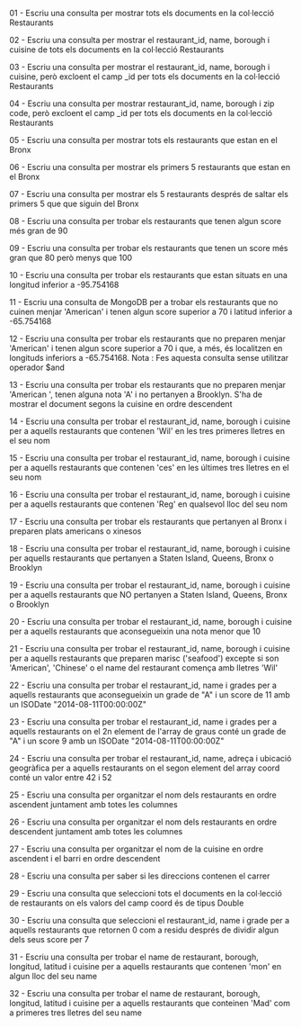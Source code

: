 01 - Escriu una consulta per mostrar tots els documents en la col·lecció Restaurants

02 - Escriu una consulta per mostrar el restaurant_id, name, borough i cuisine de tots els documents en la col·lecció Restaurants

03 - Escriu una consulta per mostrar el restaurant_id, name, borough i cuisine, però excloent el camp _id per tots els documents en la col·lecció Restaurants

04 - Escriu una consulta per mostrar restaurant_id, name, borough i zip code, però excloent el camp _id per tots els documents en la col·lecció Restaurants

05 - Escriu una consulta per mostrar tots els restaurants que estan en el Bronx

06 - Escriu una consulta per mostrar els primers 5 restaurants que estan en el Bronx

07 - Escriu una consulta per mostrar els 5 restaurants després de saltar els primers 5 que que siguin del Bronx

08 - Escriu una consulta per trobar els restaurants que tenen algun score més gran de 90

09 - Escriu una consulta per trobar els restaurants que tenen un score més gran que 80 però menys que 100

10 - Escriu una consulta per trobar els restaurants que estan situats en una longitud inferior a -95.754168

11 - Escriu una consulta de MongoDB per a trobar els restaurants que no cuinen menjar 'American' i tenen algun score superior a 70 i latitud inferior a -65.754168

12 - Escriu una consulta per trobar els restaurants que no preparen menjar 'American' i tenen algun score superior a 70 i que, a més,  és localitzen en longituds inferiors a -65.754168. Nota : Fes aquesta consulta sense utilitzar operador $and 

13 - Escriu una consulta per trobar els restaurants que no preparen menjar  'American ', tenen alguna nota 'A' i no pertanyen a Brooklyn. S'ha de mostrar el document segons la cuisine en ordre descendent

14 - Escriu una consulta per trobar el restaurant_id, name, borough i cuisine per a aquells restaurants que contenen 'Wil' en les tres primeres lletres en el seu nom

15 - Escriu una consulta per trobar el restaurant_id, name, borough i cuisine per a aquells restaurants que contenen 'ces' en les últimes tres lletres en el seu nom

16 - Escriu una consulta per trobar el restaurant_id, name, borough i cuisine per a aquells restaurants que contenen 'Reg' en qualsevol lloc del seu nom

17 - Escriu una consulta per trobar els restaurants que pertanyen al Bronx i preparen plats americans o xinesos

18 - Escriu una consulta per trobar el restaurant_id, name, borough i cuisine per aquells restaurants que pertanyen a Staten Island, Queens, Bronx o Brooklyn

19 - Escriu una consulta per trobar el restaurant_id, name, borough i cuisine per a aquells restaurants que NO pertanyen a Staten Island, Queens, Bronx o Brooklyn

20 - Escriu una consulta per trobar el restaurant_id, name, borough i cuisine per a aquells restaurants que aconsegueixin una nota menor que 10

21 - Escriu una consulta per trobar el restaurant_id, name, borough i cuisine per a aquells restaurants que preparen marisc ('seafood') excepte si son 'American', 'Chinese' o el name del restaurant comença amb lletres 'Wil'

22 - Escriu una consulta per trobar el restaurant_id, name i grades per a aquells restaurants que aconsegueixin un grade de "A" i un score de 11 amb un ISODate "2014-08-11T00:00:00Z"

23 - Escriu una consulta per trobar el restaurant_id, name i grades per a aquells restaurants on el 2n element de l'array de graus conté un grade de "A" i un score 9 amb un ISODate "2014-08-11T00:00:00Z"

24 - Escriu una consulta per trobar el restaurant_id, name, adreça i ubicació geogràfica per a aquells restaurants on el segon element del array coord conté un valor entre 42 i 52

25 - Escriu una consulta per organitzar el nom dels restaurants en ordre ascendent juntament amb totes les columnes

26 - Escriu una consulta per organitzar el nom dels restaurants en ordre descendent juntament amb totes les columnes

27 - Escriu una consulta per organitzar el nom de la cuisine en ordre ascendent i el barri en ordre descendent

28 - Escriu una consulta per saber si les direccions contenen el carrer

29 - Escriu una consulta que seleccioni tots el documents en la col·lecció de restaurants on els valors del camp coord és de tipus Double

30 - Escriu una consulta que seleccioni el restaurant_id, name i grade per a aquells restaurants que retornen 0 com a residu després de dividir algun dels seus score per 7

31 - Escriu una consulta per trobar el name de restaurant, borough, longitud, latitud i cuisine per a aquells restaurants que contenen 'mon' en algun lloc del seu name

32 - Escriu una consulta per trobar el name de restaurant, borough, longitud, latitud i cuisine per a aquells restaurants que conteinen 'Mad' com a primeres tres lletres del seu name